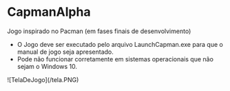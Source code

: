 # CapmanAlpha
Jogo inspirado no Pacman (em fases finais de desenvolvimento)

* O Jogo deve ser executado pelo arquivo LaunchCapman.exe para que o manual de jogo seja apresentado.
* Pode não funcionar corretamente em sistemas operacionais que não sejam o Windows 10.
<p>
![TelaDeJogo](/tela.PNG)
</p>
